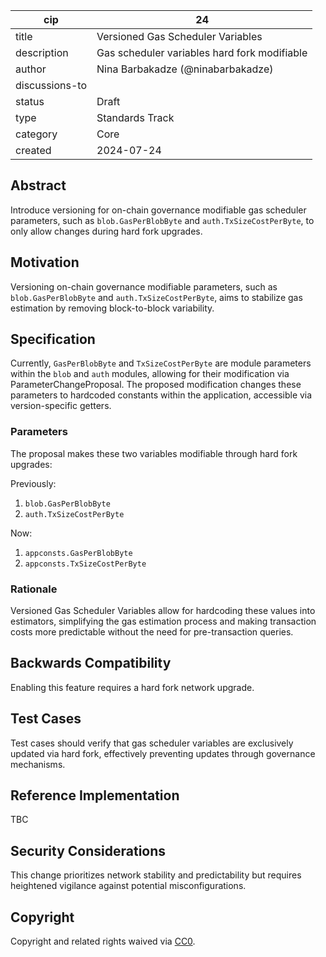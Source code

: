 | cip | 24 |
| - | - |
| title | Versioned Gas Scheduler Variables |
| description | Gas scheduler variables hard fork modifiable  |
| author | Nina Barbakadze (@ninabarbakadze) |
| discussions-to |  |
| status | Draft |
| type | Standards Track |
| category | Core |
| created | 2024-07-24 |

## Abstract

Introduce versioning for on-chain governance modifiable gas scheduler parameters, such as `blob.GasPerBlobByte` and `auth.TxSizeCostPerByte`, to only allow changes during hard fork upgrades.

## Motivation

Versioning on-chain governance modifiable parameters, such as `blob.GasPerBlobByte` and `auth.TxSizeCostPerByte`, aims to stabilize gas estimation by removing block-to-block variability.

## Specification

Currently, `GasPerBlobByte` and `TxSizeCostPerByte` are module parameters within the `blob` and `auth` modules, allowing for their modification via ParameterChangeProposal. The proposed modification changes these parameters to hardcoded constants within the application, accessible via version-specific getters.

### Parameters

The proposal makes these two variables modifiable through hard fork upgrades:

Previously:

1. `blob.GasPerBlobByte`
2. `auth.TxSizeCostPerByte`

Now:

1. `appconsts.GasPerBlobByte`
1. `appconsts.TxSizeCostPerByte`

### Rationale

Versioned Gas Scheduler Variables allow for hardcoding these values into estimators, simplifying the gas estimation process and making transaction costs more predictable without the need for pre-transaction queries.

## Backwards Compatibility

Enabling this feature requires a hard fork network upgrade.

## Test Cases

Test cases should verify that gas scheduler variables are exclusively updated via hard fork, effectively preventing updates through governance mechanisms.

## Reference Implementation

TBC

## Security Considerations

This change prioritizes network stability and predictability but requires heightened vigilance against potential misconfigurations.

## Copyright

Copyright and related rights waived via [CC0](https://github.com/celestiaorg/CIPs/blob/main/LICENSE).
